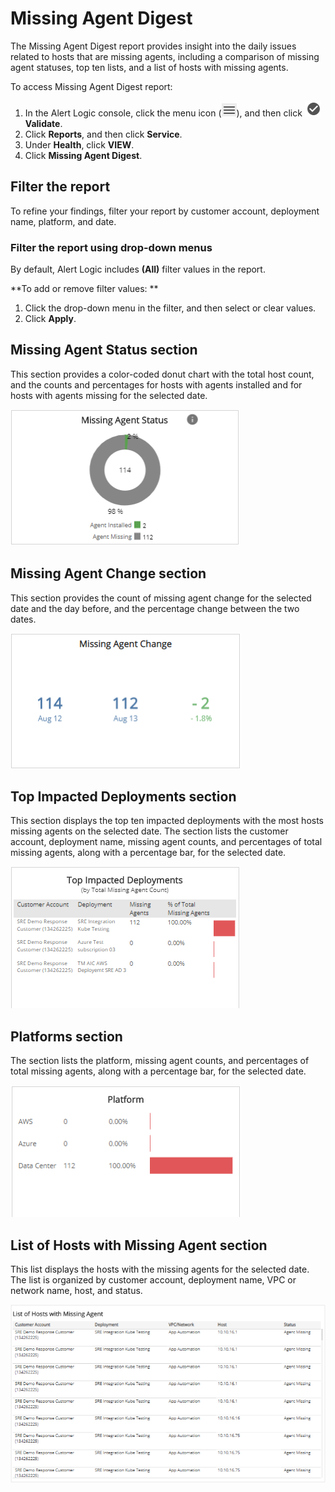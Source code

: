 # Missing Agent Digest

The Missing Agent Digest report provides insight into the daily issues related to hosts that are missing agents, including a comparison of missing agent statuses, top ten lists, and a list of hosts with missing agents.

To access Missing Agent Digest report:

1. In the Alert Logic console, click the menu icon (![](../../../../Resources/Images/dashboard/menu-icon.png)), and then click ![](../../../../Resources/Images/dashboard/validate-icon.png)**Validate**.
2. Click **Reports**, and then click **Service**.
3. Under **Health**, click **VIEW**.
4. Click **Missing Agent Digest**.

## Filter the report

To refine your findings, filter your report by  customer account, deployment name, platform, and date.

### Filter the report using drop-down menus

By default, Alert Logic includes **(All)** filter values in the report.

**To add or remove filter values: **

1. Click the drop-down menu in the filter, and then select or clear values.
2. Click **Apply**.

## Missing Agent Status section

This section provides  a color-coded donut chart with the total host count, and the counts and percentages for hosts with agents installed and for hosts with agents missing for the selected date.

![](../../../../Resources/Images/Reports/missing-agent-digest/missing-agent-status.png)

## Missing Agent Change section

This section provides the count of missing agent change for the selected date and the day before, and the percentage change between the two dates.

![](../../../../Resources/Images/Reports/missing-agent-digest/missing-agent-change.png)

## Top Impacted Deployments section

This section displays the top ten impacted deployments with the most hosts missing agents on the selected date. The section lists the customer account, deployment name, missing agent counts, and percentages of total missing agents, along with a percentage bar, for the selected date.

![](../../../../Resources/Images/Reports/missing-agent-digest/top-impacted-deployments.png)

## Platforms section

The section lists the platform, missing agent counts, and percentages of total missing agents, along with a percentage bar, for the selected date.

![](../../../../Resources/Images/Reports/missing-agent-digest/platform.png)

## List of Hosts with Missing Agent section

This list displays the hosts with the missing agents for the selected date. The list is organized by customer account, deployment name, VPC or network name, host, and status.

![](../../../../Resources/Images/Reports/missing-agent-digest/missing-agent-list.png)
